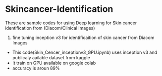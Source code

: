 # Skincancer-Identification
These are sample codes for using Deep learning for Skin cancer identification from (Diacom/Clinical Images)

1. fine tuning inception v3 for identificaition of skin cancer from Diacom Images
- This code(Skin_Cencer_inceptionv3_GPU.ipynb) uses inception v3 and publicaly aailable dataset from kaggle
- It train on GPU available on google colab
- accuracy is aroun 89%
